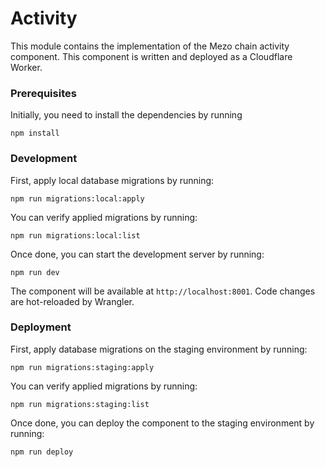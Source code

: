 # Activity

This module contains the implementation of the Mezo chain activity component.
This component is written and deployed as a Cloudflare Worker.

### Prerequisites

Initially, you need to install the dependencies by running
```shell
npm install
```

### Development

First, apply local database migrations by running:
```shell
npm run migrations:local:apply
```

You can verify applied migrations by running:
```shell
npm run migrations:local:list
```

Once done, you can start the development server by running:
```shell
npm run dev
```

The component will be available at `http://localhost:8001`. Code changes
are hot-reloaded by Wrangler.

### Deployment

First, apply database migrations on the staging environment by running:
```shell
npm run migrations:staging:apply
```

You can verify applied migrations by running:
```shell
npm run migrations:staging:list
```

Once done, you can deploy the component to the staging environment by running:
```shell
npm run deploy
```
